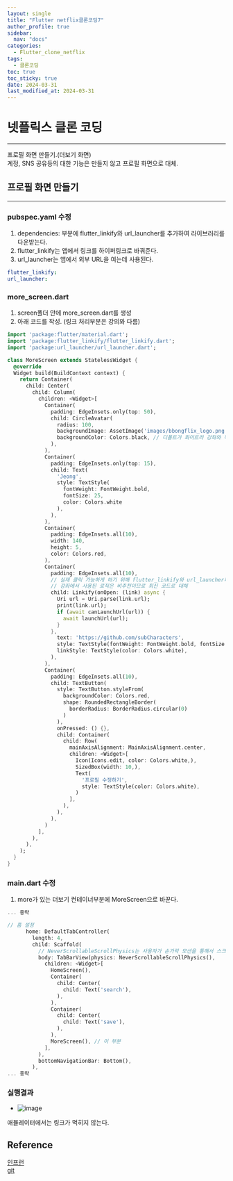 ```yaml
---
layout: single
title: "Flutter netflix클론코딩7"
author_profile: true
sidebar:
  nav: "docs"
categories: 
  - Flutter_clone_netflix
tags:
  - 클론코딩
toc: true
toc_sticky: true
date: 2024-03-31
last_modified_at: 2024-03-31
---
```


# 넷플릭스 클론 코딩
---

프로필 화면 만들기.(더보기 화면)  
계정, SNS 공유등의 대한 기능은 만들지 않고 프로필 화면으로 대체.

## 프로필 화면 만들기
---

### pubspec.yaml 수정
1. dependencies: 부분에 flutter_linkify와 url_launcher를 추가하여 라이브러리를 다운받는다.
2. flutter_linkify는 앱에서 링크를 하이퍼링크로 바꿔준다.
3. url_launcher는 앱에서 외부 URL을 여는데 사용된다.

``` yaml
flutter_linkify:
url_launcher:
```

### more_screen.dart

1. screen폴더 안에 more_screen.dart를 생성
2. 아래 코드를 작성. (링크 처리부분은 강의와 다름)

```dart
import 'package:flutter/material.dart';
import 'package:flutter_linkify/flutter_linkify.dart';
import 'package:url_launcher/url_launcher.dart';

class MoreScreen extends StatelessWidget {
  @override
  Widget build(BuildContext context) {
    return Container(
      child: Center(
        child: Column(
          children: <Widget>[
            Container(
              padding: EdgeInsets.only(top: 50),
              child: CircleAvatar(
                radius: 100,
                backgroundImage: AssetImage('images/bbongflix_logo.png'),
                backgroundColor: Colors.black, // 디폴트가 화이트라 강좌와 똑같이 하기 위해 블랙
              ),
            ),
            Container(
              padding: EdgeInsets.only(top: 15),
              child: Text(
                'Jeong',
                style: TextStyle(
                  fontWeight: FontWeight.bold,
                  fontSize: 25,
                  color: Colors.white
                ),
              ),
            ),
            Container(
              padding: EdgeInsets.all(10),
              width: 140,
              height: 5,
              color: Colors.red,
            ),
            Container(
              padding: EdgeInsets.all(10),
              // 실제 클릭 가능하게 하기 위해 flutter_linkify와 url_launcher패키지를 설치한다.
              // 강좌에서 사용된 로직은 비추천이므로 최신 코드로 대체
              child: Linkify(onOpen: (link) async {
                Uri url = Uri.parse(link.url);
                print(link.url);
                if (await canLaunchUrl(url)) {
                  await launchUrl(url);
                }
              },
                text: 'https://github.com/subCharacters',
                style: TextStyle(fontWeight: FontWeight.bold, fontSize: 20),
                linkStyle: TextStyle(color: Colors.white),
              ),
            ),
            Container(
              padding: EdgeInsets.all(10),
              child: TextButton(
                style: TextButton.styleFrom(
                  backgroundColor: Colors.red,
                  shape: RoundedRectangleBorder(
                    borderRadius: BorderRadius.circular(0)
                  )
                ),
                onPressed: () {},
                child: Container(
                  child: Row(
                    mainAxisAlignment: MainAxisAlignment.center,
                    children: <Widget>[
                      Icon(Icons.edit, color: Colors.white,),
                      SizedBox(width: 10,),
                      Text(
                        '프로필 수정하기',
                        style: TextStyle(color: Colors.white),
                      )
                    ],
                  ),
                ),
              ),
            )
          ],
        ),
      ),
    );
  }
}
```

### main.dart 수정

1. more가 있는 더보기 컨테이너부분에 MoreScreen으로 바꾼다.

```dart
... 중략

// 홈 설정
      home: DefaultTabController(
        length: 4,
        child: Scaffold(
          // NeverScrollableScrollPhysics는 사용자가 손가락 모션을 통해서 스크롤 막기
          body: TabBarView(physics: NeverScrollableScrollPhysics(),
            children: <Widget>[
              HomeScreen(),
              Container(
                child: Center(
                  child: Text('search'),
                ),
              ),
              Container(
                child: Center(
                  child: Text('save'),
                ),
              ),
              MoreScreen(), // 이 부분
            ],
          ),
          bottomNavigationBar: Bottom(),
        ),
... 중략
```

### 실행결과

* ![image](..\..\images\flutter\clone\netflix\flutter_clone_netflix13.PNG)

애뮬레이터에서는 링크가 먹히지 않는다.

## Reference
[인프런](https://www.inflearn.com/course/flutter-netflix-clone-app)  
[git](https://github.com/subCharacters/clone_netflix/tree/class7)